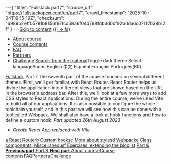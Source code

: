 ---{
  "title": "Fullstack part7",
  "source_url": "https://fullstackopen.com/en/part7",
  "crawl_timestamp": "2025-10-04T19:15:19Z",
  "checksum": "6989b2eff05781b8156f97fcd58a6f04d798fdb3d0bf92a0da6c07117b38b12f"
}
---[Skip to content](../part7#main-content/01-part7-main-content.md)
[{() => fs}](https://fullstackopen.com/en/)
  * [About course](../about/01-about.md)
  * [Course contents](../#course-contents/01-course-contents.md)
  * [FAQ](../faq/01-faq.md)
  * [Partners](../companies/01-companies.md)
  * [Challenge](../challenge/01-challenge.md)
[Search from the material](../search/01-search.md)Toggle dark theme
Select languageSuomi English 中文 Español Français Português(BR) 

[Fullstack](../#course-contents/01-course-contents.md)
Part 7
The seventh part of the course touches on several different themes. First, we'll get familiar with React Router. React Router helps us divide the application into different views that are shown based on the URL in the browser's address bar. After this, we'll look at a few more ways to add CSS styles to React applications. During the entire course, we've used Vite to build all of our applications. It is also possible to configure the whole toolchain yourself, and in this part we will see how this can be done with a tool called Webpack. We shall also have a look at hook functions and how to define a custom hook.
_Part updated 26th August 2023_
  * _Create React App replaced with Vite_


[a React Router](../part7/01-react-router.md)[b Custom hooks](../part7/01-custom-hooks.md)[c More about styles](../part7/01-more-about-styles.md)[d Webpack](../part7/01-webpack.md)[e Class components, Miscellaneous](../part7/01-class-components-miscellaneous.md)[f Exercises: extending the bloglist](../part7/01-exercises-extending-the-bloglist.md)
[ Part 6 **Previous part** ](../part6/01-part6.md)[ Part 8 **Next part** ](../part8/01-part8.md)
[About course](../about/01-about.md)[Course contents](../#course-contents/01-course-contents.md)[FAQ](../faq/01-faq.md)[Partners](../companies/01-companies.md)[Challenge](../challenge/01-challenge.md)